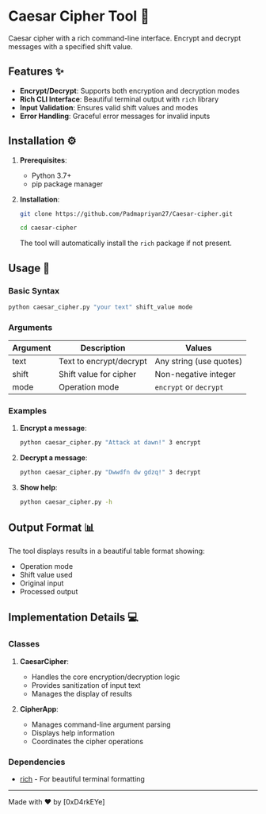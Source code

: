 # Caesar Cipher Tool 🔐

Caesar cipher with a rich command-line interface. Encrypt and decrypt messages with a specified shift value.

## Features ✨

- **Encrypt/Decrypt**: Supports both encryption and decryption modes
- **Rich CLI Interface**: Beautiful terminal output with `rich` library
- **Input Validation**: Ensures valid shift values and modes
- **Error Handling**: Graceful error messages for invalid inputs

## Installation ⚙️

1. **Prerequisites**:
   - Python 3.7+
   - pip package manager

2. **Installation**:
   ```bash
   git clone https://github.com/Padmapriyan27/Caesar-cipher.git

   cd caesar-cipher
   ```

   The tool will automatically install the `rich` package if not present.

## Usage 🚀

### Basic Syntax
```bash
python caesar_cipher.py "your text" shift_value mode
```

### Arguments
| Argument | Description                          | Values                  |
|----------|--------------------------------------|-------------------------|
| text     | Text to encrypt/decrypt              | Any string (use quotes) |
| shift    | Shift value for cipher               | Non-negative integer    |
| mode     | Operation mode                       | `encrypt` or `decrypt`  |

### Examples
1. **Encrypt a message**:
   ```bash
   python caesar_cipher.py "Attack at dawn!" 3 encrypt
   ```

2. **Decrypt a message**:
   ```bash
   python caesar_cipher.py "Dwwdfn dw gdzq!" 3 decrypt
   ```

3. **Show help**:
   ```bash
   python caesar_cipher.py -h
   ```

## Output Format 📊
The tool displays results in a beautiful table format showing:
- Operation mode
- Shift value used
- Original input
- Processed output

## Implementation Details 💻

### Classes
1. **CaesarCipher**:
   - Handles the core encryption/decryption logic
   - Provides sanitization of input text
   - Manages the display of results

2. **CipherApp**:
   - Manages command-line argument parsing
   - Displays help information
   - Coordinates the cipher operations

### Dependencies
- [rich](https://github.com/Textualize/rich) - For beautiful terminal formatting

---

Made with ❤️ by [0xD4rkEYe]
```